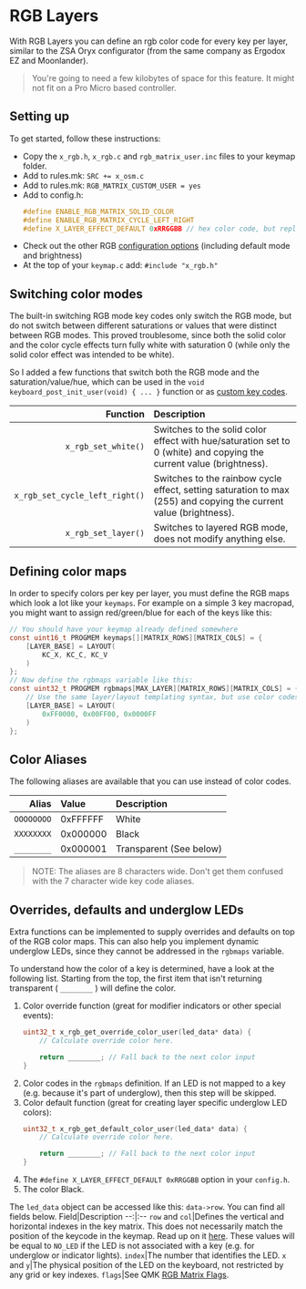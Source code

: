 # RGB Layers
With RGB Layers you can define an rgb color code for every key per layer, similar to the ZSA Oryx configurator (from the same company as Ergodox EZ and Moonlander). 

> You're going to need a few kilobytes of space for this feature. It might not fit on a Pro Micro based controller.

## Setting up
To get started, follow these instructions:

* Copy the `x_rgb.h`, `x_rgb.c` and `rgb_matrix_user.inc` files to your keymap folder.
* Add to rules.mk: `SRC += x_osm.c`
* Add to rules.mk: `RGB_MATRIX_CUSTOM_USER = yes`
* Add to config.h:
    ```C
    #define ENABLE_RGB_MATRIX_SOLID_COLOR
    #define ENABLE_RGB_MATRIX_CYCLE_LEFT_RIGHT
    #define X_LAYER_EFFECT_DEFAULT 0xRRGGBB // hex color code, but replace # with 0x
    ```
* Check out the other RGB [configuration options](https://docs.qmk.fm/#/feature_rgb_matrix?id=additional-configh-options) (including default mode and brightness)
* At the top of your `keymap.c` add: `#include "x_rgb.h"`

## Switching color modes
The built-in switching RGB mode key codes only switch the RGB mode, but do not switch between different saturations or values that were distinct between RGB modes. This proved troublesome, since both the solid color and the color cycle effects turn fully white with saturation 0 (while only the solid color effect was intended to be white).

So I added a few functions that switch both the RGB mode and the saturation/value/hue, which can be used in the `void keyboard_post_init_user(void) { ... }` function or as [custom key codes](https://docs.qmk.fm/#/custom_quantum_functions?id=custom-keycodes).

Function|Description
--:|:--
`x_rgb_set_white()`|Switches to the solid color effect with hue/saturation set to 0 (white) and copying the current value (brightness).
`x_rgb_set_cycle_left_right()`|Switches to the rainbow cycle effect, setting saturation to max (255) and copying the current value (brightness).
`x_rgb_set_layer()`|Switches to layered RGB mode, does not modify anything else.


## Defining color maps
In order to specify colors per key per layer, you must define the RGB maps which look a lot like your `keymaps`. For example on a simple 3 key macropad, you might want to assign red/green/blue for each of the keys like this:

```C
// You should have your keymap already defined somewhere
const uint16_t PROGMEM keymaps[][MATRIX_ROWS][MATRIX_COLS] = {
    [LAYER_BASE] = LAYOUT(
        KC_X, KC_C, KC_V
    )
};
// Now define the rgbmaps variable like this:
const uint32_t PROGMEM rgbmaps[MAX_LAYER][MATRIX_ROWS][MATRIX_COLS] = {
    // Use the same layer/layout templating syntax, but use color codes instead of key codes (in 0xRRGGBB format).
    [LAYER_BASE] = LAYOUT(
        0xFF0000, 0x00FF00, 0x0000FF
    )
};
```

## Color Aliases
The following aliases are available that you can use instead of color codes.

Alias|Value|Description
--:|:--|:--
`OOOOOOOO`|0xFFFFFF|White
`XXXXXXXX`|0x000000|Black
`________`|0x000001|Transparent (See below)

> NOTE: The aliases are 8 characters wide. Don't get them confused with the 7 character wide key code aliases.

## Overrides, defaults and underglow LEDs
Extra functions can be implemented to supply overrides and defaults on top of the RGB color maps. This can also help you implement dynamic underglow LEDs, since they cannot be addressed in the `rgbmaps` variable.

To understand how the color of a key is determined, have a look at the following list. Starting from the top, the first item that isn't returning transparent ( `________` ) will define the color.

1. Color override function (great for modifier indicators or other special events):
    ```C
    uint32_t x_rgb_get_override_color_user(led_data* data) {
        // Calculate override color here.

        return ________; // Fall back to the next color input
    }
    ```
2. Color codes in the `rgbmaps` definition. If an LED is not mapped to a key (e.g. because it's part of underglow), then this step will be skipped.
3. Color default function (great for creating layer specific underglow LED colors):
    ```C
    uint32_t x_rgb_get_default_color_user(led_data* data) {
        // Calculate override color here.

        return ________; // Fall back to the next color input
    }
    ```
4. The `#define X_LAYER_EFFECT_DEFAULT 0xRRGGBB` option in your `config.h`.
5. The color Black.

The `led_data` object can be accessed like this: `data->row`. You can find all fields below.
Field|Description
--:|:--
`row` and `col`|Defines the vertical and horizontal indexes in the key matrix. This does not necessarily match the position of the keycode in the keymap. Read up on it [here](/qmk-lib/understanding-key-indexes.md). These values will be equal to `NO_LED` if the LED is not associated with a key (e.g. for underglow or indicator lights).
`index`|The number that identifies the LED.
`x` and `y`|The physical position of the LED on the keyboard, not restricted by any grid or key indexes.
`flags`|See QMK [RGB Matrix Flags](https://docs.qmk.fm/#/feature_rgb_matrix?id=flags).